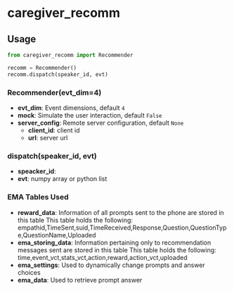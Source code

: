 # caregiver_recomm

## Usage

```python
from caregiver_recomm import Recommender

recomm = Recommender()
recomm.dispatch(speaker_id, evt)
```

### Recommender(evt_dim=4)

- **evt_dim**: Event dimensions, default `4`
- **mock**: Simulate the user interaction, default `False`
- **server_config**: Remote server configuration, default `None`
  - **client_id**: client id
  - **url**: server url

### dispatch(speaker_id, evt)

- **speacker_id**:
- **evt**: numpy array or python list

### EMA Tables Used
- **reward_data**: Information of all prompts sent to the phone are stored in this table
	This table holds the following: empathid,TimeSent,suid,TimeReceived,Response,Question,QuestionType,QuestionName,Uploaded
- **ema_storing_data**: Information pertaining only to recommendation messages sent are stored in this table
	This table holds the following: time,event_vct,stats_vct,action,reward,action_vct,uploaded
- **ema_settings**: Used to dynamically change prompts and answer choices 
- **ema_data**: Used to retrieve prompt answer